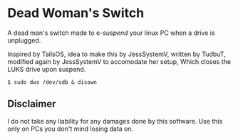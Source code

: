 # Dead Woman's Switch

A dead man's switch made to e-*suspend* your linux PC when a drive is unplugged.

Inspired by TailsOS, idea to make this by JessSystemV, written by TudbuT, modified again by JessSystemV to accomodate her setup,
Which closes the LUKS drive upon suspend.


```
$ sudo dws /dev/sdb & disown
```

## Disclaimer

I do not take any liability for any damages done by this software. Use this
only on PCs you don't mind losing data on.

